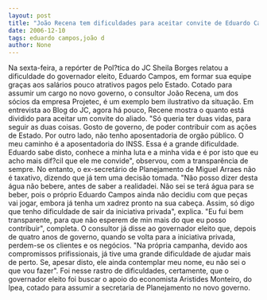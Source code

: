 ```yaml
---
layout: post
title: "João Recena tem dificuldades para aceitar convite de Eduardo Campos"
date: 2006-12-10
tags: eduardo campos,joão d
author: None
---
```

Na sexta-feira, a repórter de Pol?tica do JC Sheila Borges relatou a dificuldade do governador eleito, Eduardo Campos, em formar sua equipe graças aos salários pouco atrativos pagos pelo Estado.
Cotado para assumir um cargo no novo governo, o consultor João Recena, um dos sócios da empresa Projetec, é um exemplo bem ilustrativo da situação.
Em entrevista ao Blog do JC, agora há pouco, Recene mostra o quanto está dividido para aceitar um convite do aliado. \"Só queria ter duas vidas, para seguir as duas coisas. Gosto de governo, de poder contribuir com as ações de Estado. Por outro lado, não tenho aposentadoria de orgão público. O meu caminho é a aposentadoria do INSS. Essa é a grande dificuldade. Eduardo sabe disto, conhece a minha luta e a minha vida e é por isto que eu acho mais dif?cil que ele me convide\", observou, com a transparência de sempre.
No entanto, o ex-secretário de Planejamento de Miguel Arraes não é taxativo, dizendo que já tem uma decisão tomada. \"Não posso dizer desta água não bebere, antes de saber a realidadei. Não sei se terá água para se beber, pois o próprio Eduardo Campos ainda não decidiu com que peças vai jogar, embora já tenha um xadrez pronto na sua cabeça. Assim, só digo que tenho dificuldade de sair da iniciativa privada\", explica. \"Eu fui bem transparente, para que não esperem de min mais do que eu posso contribuir\", completa.
O consultor já disse ao governador eleito que, depois de quatro anos de governo, quando se volta para a iniciativa privada, perdem-se os clientes e os negócios. \"Na própria campanha, devido aos compromissos prifissionais, já tive uma grande dificuldade de ajudar mais de perto. Se, apesar disto, ele ainda contemplar meu nome, eu não
 sei o que vou fazer\".
Foi nesse rastro de dificuldades, certamente, que o governador eleito foi buscar o apoio do economista Aristides Monteiro, do Ipea, cotado para assumir a secretaria de Planejamento no novo governo. 